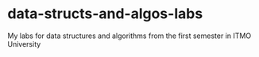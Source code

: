 # data-structs-and-algos-labs
 My labs for data structures and algorithms from the first semester in ITMO University
